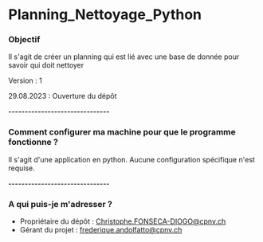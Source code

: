 # Planning_Nettoyage_Python

### Objectif ###

Il s'agit de créer un planning qui est lié avec une base de donnée pour savoir qui doit nettoyer

Version : 1

29.08.2023 : Ouverture du dépôt

**-------------------------------**
### Comment configurer ma machine pour que le programme fonctionne ? ###

Il s'agit d'une application en python. Aucune configuration spécifique n'est requise.

**-------------------------------**

### A qui puis-je m'adresser ? ###

- Propriétaire du dépôt : Christophe.FONSECA-DIOGO@cpnv.ch  
- Gérant du projet : frederique.andolfatto@cpnv.ch  
